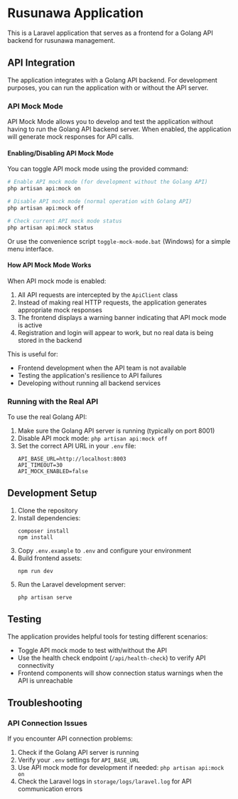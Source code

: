 # Rusunawa Application

This is a Laravel application that serves as a frontend for a Golang API backend for rusunawa management.

## API Integration

The application integrates with a Golang API backend. For development purposes, you can run the application with or without the API server.

### API Mock Mode

API Mock Mode allows you to develop and test the application without having to run the Golang API backend server. When enabled, the application will generate mock responses for API calls.

#### Enabling/Disabling API Mock Mode

You can toggle API mock mode using the provided command:

```bash
# Enable API mock mode (for development without the Golang API)
php artisan api:mock on

# Disable API mock mode (normal operation with Golang API)
php artisan api:mock off

# Check current API mock mode status
php artisan api:mock status
```

Or use the convenience script `toggle-mock-mode.bat` (Windows) for a simple menu interface.

#### How API Mock Mode Works

When API mock mode is enabled:

1. All API requests are intercepted by the `ApiClient` class
2. Instead of making real HTTP requests, the application generates appropriate mock responses
3. The frontend displays a warning banner indicating that API mock mode is active
4. Registration and login will appear to work, but no real data is being stored in the backend

This is useful for:
- Frontend development when the API team is not available
- Testing the application's resilience to API failures
- Developing without running all backend services

### Running with the Real API

To use the real Golang API:

1. Make sure the Golang API server is running (typically on port 8001)
2. Disable API mock mode: `php artisan api:mock off`
3. Set the correct API URL in your `.env` file:
   ```
   API_BASE_URL=http://localhost:8003
   API_TIMEOUT=30
   API_MOCK_ENABLED=false
   ```

## Development Setup

1. Clone the repository
2. Install dependencies:
   ```
   composer install
   npm install
   ```
3. Copy `.env.example` to `.env` and configure your environment
4. Build frontend assets:
   ```
   npm run dev
   ```
5. Run the Laravel development server:
   ```
   php artisan serve
   ```

## Testing

The application provides helpful tools for testing different scenarios:

- Toggle API mock mode to test with/without the API
- Use the health check endpoint (`/api/health-check`) to verify API connectivity
- Frontend components will show connection status warnings when the API is unreachable

## Troubleshooting

### API Connection Issues

If you encounter API connection problems:

1. Check if the Golang API server is running
2. Verify your `.env` settings for `API_BASE_URL`
3. Use API mock mode for development if needed: `php artisan api:mock on`
4. Check the Laravel logs in `storage/logs/laravel.log` for API communication errors

